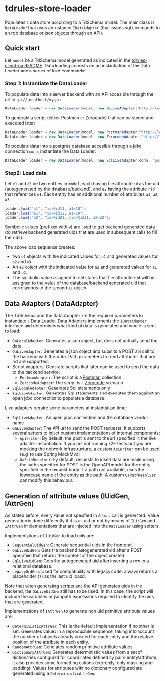 # tdrules-store-loader

Populates a data store according to a TdSchema model. The main class
is `DataLoader` that uses an instance `IDataAdapter` (that issues sql commands to an rdb database or json
objects through an API).

## Quick start

Let `model` be a TdSchema model generated as indicated in the [tdrules-client-oa README](../tdrules-client-oa/README). 
Data loading consists on an instantiation of the Data Loader and a series of load commands:

### Step 1: Instantiate the DataLoader

To populate data into a server backend with an API accesible through the url `http://localhost/myapi`:
```java
DataLoader loader = new DataLoader(model, new OaLiveAdapter("http://localhost/myapi"));
```

To generate a script (either Postman or Zerocode) that can be stored and executed later:
```java
DataLoader loader = new DataLoader(model, new PostmanAdapter("http://localhost/myapi"));
DataLoader loader = new DataLoader(model, new ZerocodeAdapter("http://localhost/myapi"));
```

To populate data into a postgres database accesible through a jdbc connection `conn`, instantiate the Data Loader:
```java
DataLoader loader = new DataLoader(model, new SqlLiveAdapter(conn, "postgres"));
```

### Step2: Load data

Let `e1` and `e2` be two entities in `model`, each having the attribute `id` as the uid (autogenerated by the database/backend), 
and `e2` having the attribute `rid` that references `e1`.
Each entity has an additional number of attributes `a1`, `a2`, `a3`:

```java
loader.load("e1", "id=@id11, a1=10");
loader.load("e1", "id=@id12, a1=20");
loader.load("e2", "id=@id21, rid=@id11, a2=22");
```

Symbolic values (prefixed with `@`) are used to get backend generated data (to retrieve backend generated uids that are used in subsequent calls to fill the rids).

The above load sequence creates:
- two `e1` objects with the indicated values for `a1` and generated values for `a2` and `a3`.
- An `e2` object with the indicated value for `a2` and generated values for `a1` and `a2`.
- The symbolic value assigned to `rid` states that the attribute `rid` will be assigned to the
  value of the database/backend generated uid that corresponds to the second `e1` object.

## Data Adapters (IDataAdapter)

The TdSchema and the Data Adapter are the required parameters to instantiate a Data Loader.
Data Adapters implements the `IDataAdapter` interface and determines what kind of data is generated 
and where is sent to load:
- `OaLocalAdapter`: Generates a json object, but does not actually send the data.
- `OaLiveAdapter`: Generates a json object and submits a POST api call to the backend with this data.
  Path parameters to send attributes that are rid are supported.
- Script adapters: Generate scripts that later can be used to send the data to the backend service:
  - `PostmanAdapter`: The script is a [Postman](https://www.postman.com) collection
  - `ZerocodeAdapter`: The script is a [Zerocode](https://github.com/authorjapps/zerocode) scenario
- `SqlLocalAdapter`: Generates Sql statements only.
- `SqlLiveAdapter`: Generates Sql statements and executes them against an open jdbc connection to populate a database.

Live adapters require some parameters at instantiation time:
- `SqlLiveAdapter`: An open jdbc connection and the database vendor name
- `OaLiveAdapter`: The API url to send the POST requests. It supports several setters to inject custom implementations of internal components:
  - `ApiWriter`: By default, the post is sent to the url specified in the live adapter instantiation. 
    If you are not running E2E tests but you are mocking the network infrastructure, a custom `ApiWriter` can be used (e.g. to use Spring MockMvc)
  - `OaPathResolver`: By default, requests to insert data are made using the paths specified for POST in the OpenAPI model
    for the entity specified in the request body.
    If a path not available, uses the lowercase name of the entity as the path.
    A custom `OaPathResolver` can modify this behaviour.

## Generation of attribute values (IUidGen, IAttrGen)

As stated before, every value not specified in a `load` call is generated. 
Value generation is done differently if it is an uid or not by means of `IUidGen` and `IAttrGen` implementations 
that are injected into the `DataLoader` using setters.

Implementations of `IUidGen` to load uids are:
- `SequentialUidGen`:  Generate sequential uids in the frontend.
- `OaLiveUidGen`: Gets the backend autogenerated uid after a POST operation that returns the content of the object created.
- `SqlLiveUidGen`: Gets the autogenerated uid after inserting a row in a relational database.
- `LegacyUidGen`: Used for compatibility with legacy code: always returns a placeholder (`?`) as the last uid loadd.

Note that when generating scripts and the API generates uids in the backend, the `OaLiveUidGen` still has to be used.
In this case, the script will include the variables or jsonpath expressions required to identify the uids that are generated.

Implementations of `IAttrGen` to generate non uid primitive attribute values are:
- `DeterministicAttrGen`: This is the default implementation if no other is set.
  Generates values in a reproducible sequence, taking into account 
  the number of objects already created for each entity and the relative position of the attribute in each entity.
- `RandomAttrGen`: Generates random primitive attribute values.
- `DictionaryAttrGen`: Generates deterministic values from a set of dictionaries configured for
  coordinates defined by pairs entity/attribute; it also provides some
  formatting options (currently, only masking and padding).
  Values for attributes with no dictionary configured are generated using a `DeterministicAttrGen`.
